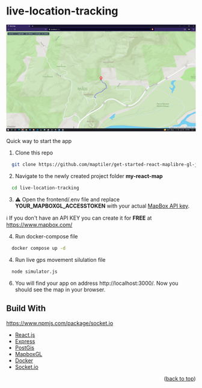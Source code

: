 # live-location-tracking

[<img width="600" alt="live-location-tracking" src="https://raw.githubusercontent.com/sanjay-ghosh-developer/live-location-tracking/main/frontend/public/Screenshot%20(10).png">](https://www.mapbox.com/mapbox-gljs)


Quick way to start the app


1. Clone this repo 
 
  ```sh
    git clone https://github.com/maptiler/get-started-react-maplibre-gl-js.git my-react-map
  ```

2. Navigate to the newly created project folder **my-react-map**
  ```sh
    cd live-location-tracking
  ```

3. :warning: Open the frontend/.env file and replace **YOUR_MAPBOXGL_ACCESSTOKEN** with your actual [MapBox API key](https://account.mapbox.com/access-tokens/).

  :information_source: If you don't have an API KEY you can create it for **FREE** at https://www.mapbox.com/

  
4. Run docker-compose file
  ```sh
    docker compose up -d
  ```
4. Run live gps movement silulation file
  ```sh
    node simulator.js
  ```
6. You will find your app on address http://localhost:3000/. Now you should see the map in your browser.

## Build With
https://www.npmjs.com/package/socket.io
* [React.js](https://reactjs.org/)
* [Express](https://www.npmjs.com/package/express)
* [PostGis](https://registry.hub.docker.com/r/postgis/postgis/)
* [MapboxGL](https://docs.mapbox.com/help/tutorials/use-mapbox-gl-js-with-react/)
* [Docker](https://www.docker.com)
* [Socket.io](https://www.npmjs.com/package/socket.io)



<p align="right">(<a href="#top">back to top</a>)</p>
